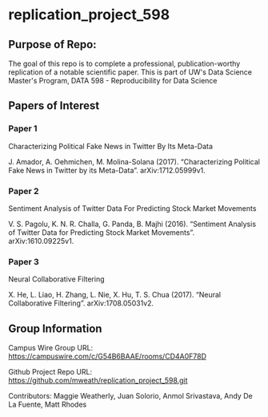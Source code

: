 # replication_project_598

## Purpose of Repo:

The goal of this repo is to complete a professional, publication-worthy replication of a notable scientific paper. This is part of UW's Data Science Master's Program, DATA 598 - Reproducibility for Data Science
 

## Papers of Interest

### Paper 1

Characterizing Political Fake News in Twitter By Its Meta-Data

J. Amador, A. Oehmichen, M. Molina-Solana (2017). “Characterizing Political Fake News in Twitter by its Meta-Data”. arXiv:1712.05999v1.

### Paper 2

Sentiment Analysis of Twitter Data For Predicting Stock Market Movements 

V. S. Pagolu, K. N. R. Challa, G. Panda, B. Majhi (2016). “Sentiment Analysis of Twitter Data for Predicting Stock Market Movements”. arXiv:1610.09225v1.


### Paper 3

Neural Collaborative Filtering

X. He, L. Liao, H. Zhang, L. Nie, X. Hu, T. S. Chua (2017). “Neural Collaborative Filtering”. arXiv:1708.05031v2.  


## Group Information

Campus Wire Group URL: https://campuswire.com/c/G54B6BAAE/rooms/CD4A0F78D

Github Project Repo URL: https://github.com/mweath/replication_project_598.git

Contributors: Maggie Weatherly, Juan Solorio, Anmol Srivastava, Andy De La Fuente, Matt Rhodes

